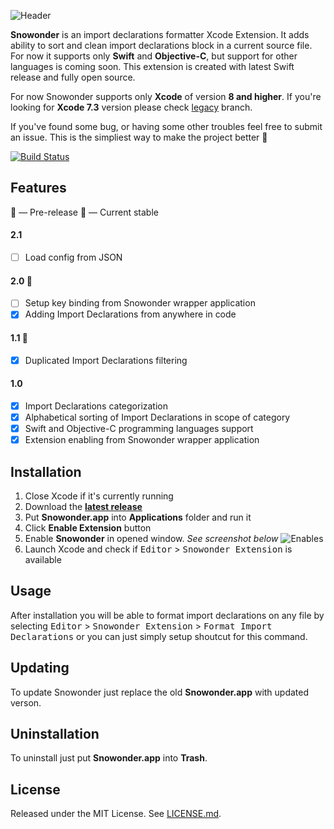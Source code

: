 ![Header](https://raw.githubusercontent.com/Karetski/Snowonder/master/Resources/ReadmeHeader.png)

**Snowonder** is an import declarations formatter Xcode Extension. It adds ability to sort and clean import declarations block in a current source file. For now it supports only **Swift** and **Objective-C**, but support for other languages is coming soon. This extension is created with latest Swift release and fully open source.

For now Snowonder supports only **Xcode** of version **8 and higher**. If you're looking for **Xcode 7.3** version please check [legacy](https://github.com/Karetski/Snowonder/blob/legacy/README.md) branch.

If you've found some bug, or having some other troubles feel free to submit an issue. This is the simpliest way to make the project better 🌟

[![Build Status](https://travis-ci.org/Karetski/Snowonder.svg)](https://travis-ci.org/Karetski/Snowonder)

## Features

🦄 — Pre-release
🐴 — Current stable

#### 2.1
- [ ] Load config from JSON
#### 2.0 🦄
- [ ] Setup key binding from Snowonder wrapper application
- [x] Adding Import Declarations from anywhere in code
#### 1.1 🐴
- [x] Duplicated Import Declarations filtering
#### 1.0
- [x] Import Declarations categorization
- [x] Alphabetical sorting of Import Declarations in scope of category
- [x] Swift and Objective-C programming languages support
- [x] Extension enabling from Snowonder wrapper application

## Installation

1. Close Xcode if it's currently running
2. Download the [**latest release**](https://github.com/Karetski/Snowonder/releases)
3. Put **Snowonder.app** into **Applications** folder and run it
4. Click **Enable Extension** button
5. Enable **Snowonder** in opened window. *See screenshot below*
![Enables](https://raw.githubusercontent.com/Karetski/Snowonder/master/Resources/SnowonderEnabled.png)
6. Launch Xcode and check if <kbd>Editor</kbd> > <kbd>Snowonder Extension</kbd> is available

## Usage

After installation you will be able to format import declarations on any file by selecting <kbd>Editor</kbd> > <kbd>Snowonder Extension</kbd> > <kbd>Format Import Declarations</kbd> or you can just simply setup shoutcut for this command.

## Updating

To update Snowonder just replace the old **Snowonder.app** with updated verson.

## Uninstallation

To uninstall just put **Snowonder.app** into **Trash**.

## License

Released under the MIT License. See [LICENSE.md](https://github.com/Karetski/Snowonder/blob/master/LICENSE.md).
